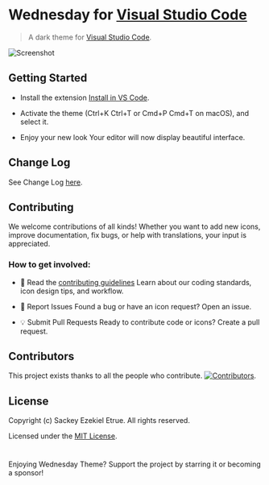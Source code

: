 # Wednesday for [Visual Studio Code](http://code.visualstudio.com)

> A dark theme for [Visual Studio Code](http://code.visualstudio.com).

![Screenshot]()

## Getting Started

- Install the extension
  [Install in VS Code]().

- Activate the theme
  (Ctrl+K Ctrl+T or Cmd+P Cmd+T on macOS), and select it.

- Enjoy your new look
  Your editor will now display beautiful interface.

## Change Log

See Change Log [here](./CHANGELOG.md).

## Contributing

We welcome contributions of all kinds! Whether you want to add new icons, improve documentation, fix bugs, or help with translations, your input is appreciated.

### How to get involved:

- 📖 Read the [contributing guidelines](./.github/CONTRIBUTING.md) Learn about our coding standards, icon design tips, and workflow.

- 🐛 Report Issues Found a bug or have an icon request? Open an issue.

- 💡 Submit Pull Requests Ready to contribute code or icons? Create a pull request.

## Contributors

This project exists thanks to all the people who contribute.
[![Contributors]()](https://github.com/djoezeke/wednesday/graphs/contributors).

## License

Copyright (c) Sackey Ezekiel Etrue. All rights reserved.

Licensed under the [MIT License](./LICENSE).

#

Enjoying Wednesday Theme? Support the project by starring it or becoming a sponsor!
